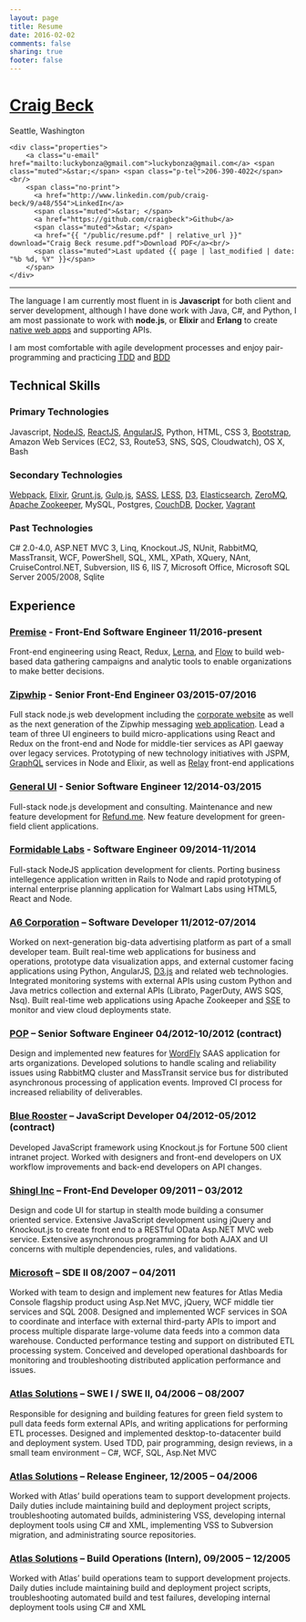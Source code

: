 ```yaml
---
layout: page
title: Resume
date: 2016-02-02
comments: false
sharing: true
footer: false
---
```


<div class="h-card">
    <h1 class="p-name"><a class="p-url" href="http://craigbeck.github.io">Craig Beck</a></h1>
    <div class="h-adr">
        <span class="p-locality">Seattle</span>, <span class="p-region">Washington</span>
    </div>

    <div class="properties">
        <a class="u-email" href="mailto:luckybonza@gmail.com">luckybonza@gmail.com</a> <span class="muted">&star;</span> <span class="p-tel">206-390-4022</span><br/>
        <span class="no-print">
          <a href="http://www.linkedin.com/pub/craig-beck/9/a48/554">LinkedIn</a>
          <span class="muted">&star; </span>
          <a href="https://github.com/craigbeck">Github</a>
          <span class="muted">&star; </span>
          <a href="{{ "/public/resume.pdf" | relative_url }}" download="Craig Beck resume.pdf">Download PDF</a><br/>
          <span class="muted">Last updated {{ page | last_modified | date: "%b %d, %Y" }}</span>
        </span>
    </div>
</div>

<hr/>

The language I am currently most fluent in is **Javascript** for both client and server development, although I have done work with Java, C#, and Python, I am most passionate to work with **node.js**, or **Elixir** and **Erlang** to create [native web apps](https://blog.andyet.com/2015/01/22/native-web-apps) and supporting APIs.

I am most comfortable with agile development processes and enjoy pair-programming and practicing <abbr title="Test Diven Development">[TDD](http://en.wikipedia.org/wiki/Test-driven_development)</abbr> and <abbr title="Behaviour Diven Development">[BDD](http://en.wikipedia.org/wiki/Behavior-driven_development)</abbr>


## Technical Skills

### Primary Technologies

Javascript, [NodeJS](http://nodejs.org), [ReactJS](http://facebook.github.io/react/), [AngularJS](http://angularjs.org), Python, HTML, CSS 3, [Bootstrap](http://getbootstrap.com), Amazon Web Services (EC2, S3, Route53, SNS, SQS, Cloudwatch), OS X, Bash

### Secondary Technologies

[Webpack](http://webpack.github.io), [Elixir](http://elixir-lang.org), [Grunt.js](http://gruntjs.com), [Gulp.js](http://gulpjs.com), [SASS](http://sass-lang.com), [LESS](http://lesscss.org), [D3](http://d3js.org), [Elasticsearch](http://elasticsearch.org), [ZeroMQ](http://zeromq.org), [Apache Zookeeper](http://zookeeper.apache.org), MySQL, Postgres, [CouchDB](http://couchdb.apache.org), [Docker](http://docker.com), [Vagrant](http://vagrantup.com)

### Past Technologies

C# 2.0-4.0, ASP.NET MVC 3, Linq, Knockout.JS, NUnit, RabbitMQ, MassTransit, WCF, PowerShell, SQL, XML, XPath, XQuery, NAnt, CruiseControl.NET, Subversion, IIS 6, IIS 7, Microsoft Office, Microsoft SQL Server 2005/2008, Sqlite


## Experience

### [Premise](http://www.premise.com) - Front-End Software Engineer 11/2016-present

Front-end engineering using React, Redux, [Lerna](https://lernajs.io), and [Flow](https://flowtype.org) to build web-based data gathering campaigns and analytic tools to enable organizations to make better decisions.

### [Zipwhip](http://www.zipwhip.com) - Senior Front-End Engineer 03/2015-07/2016

Full stack node.js web development including the [corporate website](http://www.zipwhip.com) as well as the next generation of the Zipwhip messaging [web application](http://www.zipwhip.com/app/web). Lead a team of three UI engineers to build micro-applications using React and Redux on the front-end and Node for middle-tier services as API gaeway over legacy services. Prototyping of new technology initiatives with JSPM, [GraphQL](http://graphql.org) services in Node and Elixir, as well as [Relay](https://facebook.github.io/relay/) front-end applications

### [General UI](http://generalui.com) - Senior Software Engineer 12/2014-03/2015

Full-stack node.js development and consulting. Maintenance and new
feature development for [Refund.me](https://www.refund.me). New feature
development for green-field client applications.

### [Formidable Labs](http://formidablelabs.com) - Software Engineer 09/2014-11/2014

Full-stack NodeJS application development for clients. Porting business intellegence application written in Rails to Node and rapid prototyping of internal enterprise planning application for Walmart Labs using HTML5, React and Node.

### [A6 Corporation](http://www.a6corp.com) – Software Developer 11/2012-07/2014

Worked on next-generation big-data advertising platform as part of a small developer team. Built real-time web applications for business and operations, prototype data visualization apps, and external customer facing applications using Python, AngularJS, [D3.js](https://d3js.org) and related web technologies. Integrated monitoring systems with external APIs using custom Python and Java metrics collection and external APIs (Librato, PagerDuty, AWS SQS, Nsq). Built real-time web applications using Apache Zookeeper and <abbr title="Server Sent Events">SSE</abbr> to monitor and view cloud deployments state.

### [POP](http://www.popagency.com) – Senior Software Engineer 04/2012-10/2012 (contract)

Design and implemented new features for [WordFly](http://www.wordfly.com) SAAS application for arts organizations. Developed solutions to handle scaling and reliability issues using RabbitMQ cluster and MassTransit service bus for distributed asynchronous processing of application events. Improved CI process for increased reliability of deliverables.

### [Blue Rooster](http://www.bluerooster.com) – JavaScript Developer 04/2012-05/2012 (contract)

Developed JavaScript framework using Knockout.js for Fortune 500 client intranet project. Worked with designers and front-end developers on UX workflow improvements and back-end developers on API changes.

### [Shingl Inc](http://www.shingl.com) – Front-End Developer 09/2011 – 03/2012

Design and code UI for startup in stealth mode building a consumer oriented service. Extensive JavaScript development using jQuery and Knockout.js to create front end to a RESTful OData Asp.NET MVC web service. Extensive asynchronous programming for both AJAX and UI concerns with multiple dependencies, rules, and validations.

### [Microsoft](http://microsoft.com) – SDE II 08/2007 – 04/2011

Worked with team to design and implement new features for Atlas Media Console flagship product using Asp.Net MVC, jQuery, WCF middle tier services and SQL 2008. Designed and implemented WCF services in SOA to coordinate and interface with external third-party APIs to import and process multiple disparate large-volume data feeds into a common data warehouse.  Conducted performance testing and support on distributed ETL processing system. Conceived and developed operational dashboards for monitoring and troubleshooting distributed application performance and issues.

### [Atlas Solutions](http://atlassolutions.com) – SWE I / SWE II, 04/2006 – 08/2007

Responsible for designing and building features for green field system to pull data feeds form external APIs, and writing applications for performing ETL processes. Designed and implemented desktop-to-datacenter build and deployment system. Used TDD, pair programming, design reviews, in a small team environment – C#, WCF, SQL, Asp.Net MVC

### [Atlas Solutions](http://atlassolutions.com) – Release Engineer, 12/2005 – 04/2006

Worked with Atlas’ build operations team to support development projects. Daily duties include maintaining build and deployment project scripts, troubleshooting automated builds, administering VSS, developing internal deployment tools using C# and XML, implementing VSS to Subversion migration, and administrating source repositories.

### [Atlas Solutions](http://atlassolutions.com) – Build Operations (Intern), 09/2005 – 12/2005

Worked with Atlas’ build operations team to support development projects. Daily duties include maintaining build and deployment project scripts, troubleshooting automated build and test failures, developing internal deployment tools using C# and XML
